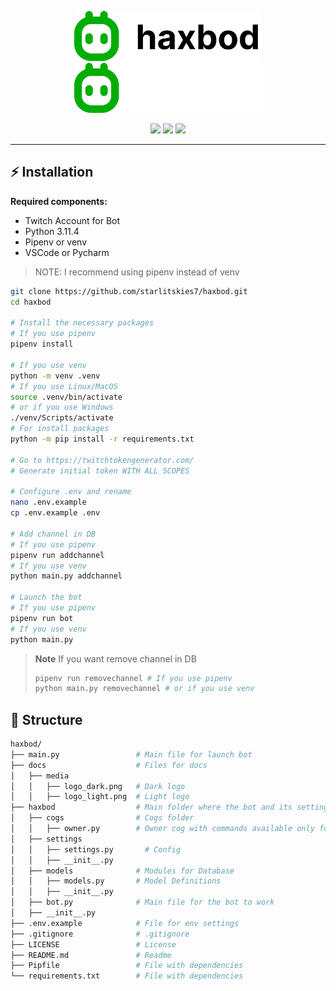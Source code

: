 <p></p>
<p align="center">
	<img width="300" src="docs/media/logo_dark.png#gh-light-mode-only"/>
	<img width="300" src="docs/media/logo_light.png#gh-dark-mode-only"/>
</p>
<p align="center">
  <img src="https://img.shields.io/badge/Python-3.11.4-informational.svg">
  <img src="https://img.shields.io/badge/TwitchIO-2.6.0-informational.svg">
  <a href="https://github.com/starlitskies7/haxbod/blob/main/LICENSE">
    <img src="https://img.shields.io/github/license/starlitskies7/haxbod">
  </a>
</p>

---

## ⚡️ Installation
**Required components:**
- Twitch Account for Bot
- Python 3.11.4
- Pipenv or venv
- VSCode or Pycharm

> NOTE: I recommend using pipenv instead of venv

```bash
git clone https://github.com/starlitskies7/haxbod.git
cd haxbod

# Install the necessary packages
# If you use pipenv
pipenv install

# If you use venv
python -m venv .venv
# If you use Linux/MacOS
source .venv/bin/activate
# or if you use Windows
./venv/Scripts/activate
# For install packages
python -m pip install -r requirements.txt

# Go to https://twitchtokengenerator.com/
# Generate initial token WITH ALL SCOPES 

# Configure .env and rename
nano .env.example
cp .env.example .env

# Add channel in DB
# If you use pipenv
pipenv run addchannel
# If you use venv
python main.py addchannel

# Launch the bot
# If you use pipenv
pipenv run bot
# If you use venv
python main.py
```

> **Note**
> If you want remove channel in DB
> ```bash
> pipenv run removechannel # If you use pipenv
> python main.py removechannel # or if you use venv
> ```

## 📁 Structure

```bash
haxbod/
├── main.py                 # Main file for launch bot
├── docs                    # Files for docs
│   ├── media
│   │   ├── logo_dark.png   # Dark logo
│   │   ├── logo_light.png  # Light logo
├── haxbod                  # Main folder where the bot and its settings are contained
│   ├── cogs                # Cogs folder
│   │   ├── owner.py        # Owner cog with commands available only for owner bot
│   ├── settings        
│   │   ├── settings.py       # Config
│   │   ├── __init__.py
│   ├── models              # Modules for Database
│   │   ├── models.py       # Model Definitions
│   │   ├── __init__.py
│   ├── bot.py              # Main file for the bot to work
│   ├── __init__.py 
├── .env.example            # File for env settings
├── .gitignore              # .gitignore
├── LICENSE                 # License
├── README.md               # Readme
├── Pipfile                 # File with dependencies
└── requirements.txt        # File with dependencies
```